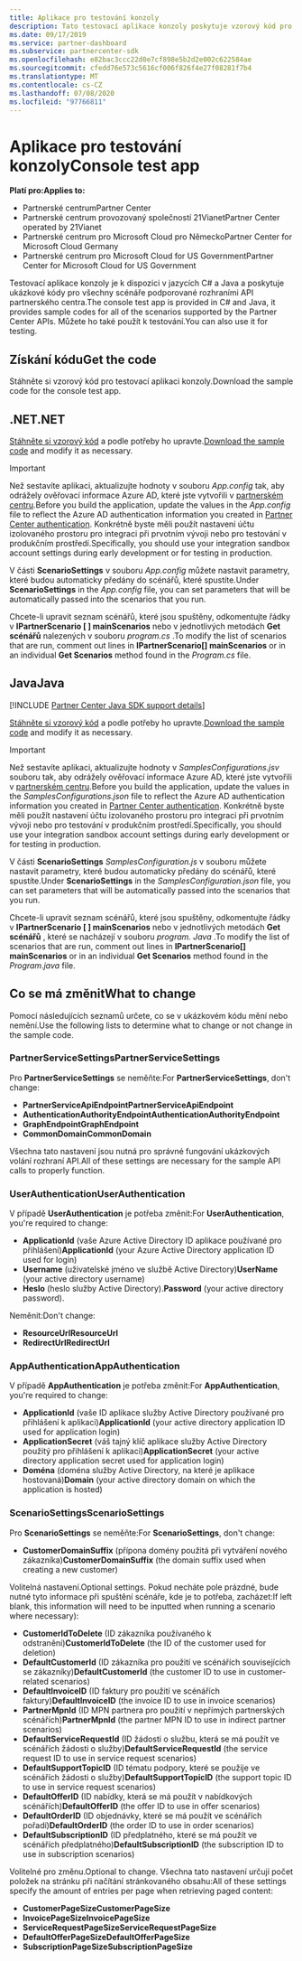 ```yaml
---
title: Aplikace pro testování konzoly
description: Tato testovací aplikace konzoly poskytuje vzorový kód pro všechny scénáře podporované rozhraními API partnerského centra. Můžete ho také použít k testování.
ms.date: 09/17/2019
ms.service: partner-dashboard
ms.subservice: partnercenter-sdk
ms.openlocfilehash: e82bac3ccc22d0e7cf898e5b2d2e002c622584ae
ms.sourcegitcommit: cfedd76e573c5616cf006f826f4e27f08281f7b4
ms.translationtype: MT
ms.contentlocale: cs-CZ
ms.lasthandoff: 07/08/2020
ms.locfileid: "97766811"
---
```

# <a name="console-test-app"></a><span data-ttu-id="d51ab-104">Aplikace pro testování konzoly</span><span class="sxs-lookup"><span data-stu-id="d51ab-104">Console test app</span></span>

<span data-ttu-id="d51ab-105">**Platí pro:**</span><span class="sxs-lookup"><span data-stu-id="d51ab-105">**Applies to:**</span></span>

- <span data-ttu-id="d51ab-106">Partnerské centrum</span><span class="sxs-lookup"><span data-stu-id="d51ab-106">Partner Center</span></span>
- <span data-ttu-id="d51ab-107">Partnerské centrum provozovaný společností 21Vianet</span><span class="sxs-lookup"><span data-stu-id="d51ab-107">Partner Center operated by 21Vianet</span></span>
- <span data-ttu-id="d51ab-108">Partnerské centrum pro Microsoft Cloud pro Německo</span><span class="sxs-lookup"><span data-stu-id="d51ab-108">Partner Center for Microsoft Cloud Germany</span></span>
- <span data-ttu-id="d51ab-109">Partnerské centrum pro Microsoft Cloud for US Government</span><span class="sxs-lookup"><span data-stu-id="d51ab-109">Partner Center for Microsoft Cloud for US Government</span></span>

<span data-ttu-id="d51ab-110">Testovací aplikace konzoly je k dispozici v jazycích C# a Java a poskytuje ukázkové kódy pro všechny scénáře podporované rozhraními API partnerského centra.</span><span class="sxs-lookup"><span data-stu-id="d51ab-110">The console test app is provided in C# and Java, it provides sample codes for all of the scenarios supported by the Partner Center APIs.</span></span> <span data-ttu-id="d51ab-111">Můžete ho také použít k testování.</span><span class="sxs-lookup"><span data-stu-id="d51ab-111">You can also use it for testing.</span></span>

## <a name="get-the-code"></a><span data-ttu-id="d51ab-112">Získání kódu</span><span class="sxs-lookup"><span data-stu-id="d51ab-112">Get the code</span></span>

<span data-ttu-id="d51ab-113">Stáhněte si vzorový kód pro testovací aplikaci konzoly.</span><span class="sxs-lookup"><span data-stu-id="d51ab-113">Download the sample code for the console test app.</span></span>

## <a name="net"></a><span data-ttu-id="d51ab-114">.NET</span><span class="sxs-lookup"><span data-stu-id="d51ab-114">.NET</span></span>

<span data-ttu-id="d51ab-115">[Stáhněte si vzorový kód](https://go.microsoft.com/fwlink/p/?LinkId=746682) a podle potřeby ho upravte.</span><span class="sxs-lookup"><span data-stu-id="d51ab-115">[Download the sample code](https://go.microsoft.com/fwlink/p/?LinkId=746682) and modify it as necessary.</span></span>

> [!IMPORTANT]
> <span data-ttu-id="d51ab-116">Než sestavíte aplikaci, aktualizujte hodnoty v souboru *App.config* tak, aby odrážely ověřovací informace Azure AD, které jste vytvořili v [partnerském centru](partner-center-authentication.md).</span><span class="sxs-lookup"><span data-stu-id="d51ab-116">Before you build the application, update the values in the *App.config* file to reflect the Azure AD authentication information you created in [Partner Center authentication](partner-center-authentication.md).</span></span> <span data-ttu-id="d51ab-117">Konkrétně byste měli použít nastavení účtu izolovaného prostoru pro integraci při prvotním vývoji nebo pro testování v produkčním prostředí.</span><span class="sxs-lookup"><span data-stu-id="d51ab-117">Specifically, you should use your integration sandbox account settings during early development or for testing in production.</span></span>

<span data-ttu-id="d51ab-118">V části **ScenarioSettings** v souboru *App.config* můžete nastavit parametry, které budou automaticky předány do scénářů, které spustíte.</span><span class="sxs-lookup"><span data-stu-id="d51ab-118">Under **ScenarioSettings** in the *App.config* file, you can set parameters that will be automatically passed into the scenarios that you run.</span></span>

<span data-ttu-id="d51ab-119">Chcete-li upravit seznam scénářů, které jsou spuštěny, odkomentujte řádky v **IPartnerScenario \[ \] mainScenarios** nebo v jednotlivých metodách **Get scénářů** nalezených v souboru *program.cs* .</span><span class="sxs-lookup"><span data-stu-id="d51ab-119">To modify the list of scenarios that are run, comment out lines in **IPartnerScenario\[\] mainScenarios** or in an individual **Get Scenarios** method found in the *Program.cs* file.</span></span>

## <a name="java"></a><span data-ttu-id="d51ab-120">Java</span><span class="sxs-lookup"><span data-stu-id="d51ab-120">Java</span></span>

[!INCLUDE [Partner Center Java SDK support details](../includes/java-sdk-support.md)]

<span data-ttu-id="d51ab-121">[Stáhněte si vzorový kód](https://go.microsoft.com/fwlink/p/?LinkId=2026887) a podle potřeby ho upravte.</span><span class="sxs-lookup"><span data-stu-id="d51ab-121">[Download the sample code](https://go.microsoft.com/fwlink/p/?LinkId=2026887) and modify it as necessary.</span></span>

> [!IMPORTANT]
> <span data-ttu-id="d51ab-122">Než sestavíte aplikaci, aktualizujte hodnoty v *SamplesConfigurations.jsv* souboru tak, aby odrážely ověřovací informace Azure AD, které jste vytvořili v [partnerském centru](partner-center-authentication.md).</span><span class="sxs-lookup"><span data-stu-id="d51ab-122">Before you build the application, update the values in the *SamplesConfigurations.json* file to reflect the Azure AD authentication information you created in [Partner Center authentication](partner-center-authentication.md).</span></span> <span data-ttu-id="d51ab-123">Konkrétně byste měli použít nastavení účtu izolovaného prostoru pro integraci při prvotním vývoji nebo pro testování v produkčním prostředí.</span><span class="sxs-lookup"><span data-stu-id="d51ab-123">Specifically, you should use your integration sandbox account settings during early development or for testing in production.</span></span>

<span data-ttu-id="d51ab-124">V části **ScenarioSettings** *SamplesConfiguration.js* v souboru můžete nastavit parametry, které budou automaticky předány do scénářů, které spustíte.</span><span class="sxs-lookup"><span data-stu-id="d51ab-124">Under **ScenarioSettings** in the *SamplesConfiguration.json* file, you can set parameters that will be automatically passed into the scenarios that you run.</span></span>

<span data-ttu-id="d51ab-125">Chcete-li upravit seznam scénářů, které jsou spuštěny, odkomentujte řádky v **IPartnerScenario \[ \] mainScenarios** nebo v jednotlivých metodách **Get scénářů** , které se nacházejí v souboru *program. Java* .</span><span class="sxs-lookup"><span data-stu-id="d51ab-125">To modify the list of scenarios that are run, comment out lines in **IPartnerScenario\[\] mainScenarios** or in an individual **Get Scenarios** method found in the *Program.java* file.</span></span>

## <a name="what-to-change"></a><span data-ttu-id="d51ab-126">Co se má změnit</span><span class="sxs-lookup"><span data-stu-id="d51ab-126">What to change</span></span>

<span data-ttu-id="d51ab-127">Pomocí následujících seznamů určete, co se v ukázkovém kódu mění nebo nemění.</span><span class="sxs-lookup"><span data-stu-id="d51ab-127">Use the following lists to determine what to change or not change in the sample code.</span></span>

### <a name="partnerservicesettings"></a><span data-ttu-id="d51ab-128">PartnerServiceSettings</span><span class="sxs-lookup"><span data-stu-id="d51ab-128">PartnerServiceSettings</span></span>

<span data-ttu-id="d51ab-129">Pro **PartnerServiceSettings** se neměňte:</span><span class="sxs-lookup"><span data-stu-id="d51ab-129">For **PartnerServiceSettings**, don't change:</span></span>

- <span data-ttu-id="d51ab-130">**PartnerServiceApiEndpoint**</span><span class="sxs-lookup"><span data-stu-id="d51ab-130">**PartnerServiceApiEndpoint**</span></span>
- <span data-ttu-id="d51ab-131">**AuthenticationAuthorityEndpoint**</span><span class="sxs-lookup"><span data-stu-id="d51ab-131">**AuthenticationAuthorityEndpoint**</span></span>
- <span data-ttu-id="d51ab-132">**GraphEndpoint**</span><span class="sxs-lookup"><span data-stu-id="d51ab-132">**GraphEndpoint**</span></span>
- <span data-ttu-id="d51ab-133">**CommonDomain**</span><span class="sxs-lookup"><span data-stu-id="d51ab-133">**CommonDomain**</span></span>

<span data-ttu-id="d51ab-134">Všechna tato nastavení jsou nutná pro správné fungování ukázkových volání rozhraní API.</span><span class="sxs-lookup"><span data-stu-id="d51ab-134">All of these settings are necessary for the sample API calls to properly function.</span></span>

### <a name="userauthentication"></a><span data-ttu-id="d51ab-135">UserAuthentication</span><span class="sxs-lookup"><span data-stu-id="d51ab-135">UserAuthentication</span></span>

<span data-ttu-id="d51ab-136">V případě **UserAuthentication** je potřeba změnit:</span><span class="sxs-lookup"><span data-stu-id="d51ab-136">For **UserAuthentication**, you're required to change:</span></span>

- <span data-ttu-id="d51ab-137">**ApplicationId** (vaše Azure Active Directory ID aplikace používané pro přihlášení)</span><span class="sxs-lookup"><span data-stu-id="d51ab-137">**ApplicationId** (your Azure Active Directory application ID used for login)</span></span>
- <span data-ttu-id="d51ab-138">**Username** (uživatelské jméno ve službě Active Directory)</span><span class="sxs-lookup"><span data-stu-id="d51ab-138">**UserName** (your active directory username)</span></span>
- <span data-ttu-id="d51ab-139">**Heslo** (heslo služby Active Directory).</span><span class="sxs-lookup"><span data-stu-id="d51ab-139">**Password** (your active directory password).</span></span>

<span data-ttu-id="d51ab-140">Neměnit:</span><span class="sxs-lookup"><span data-stu-id="d51ab-140">Don't change:</span></span>

- <span data-ttu-id="d51ab-141">**ResourceUrl**</span><span class="sxs-lookup"><span data-stu-id="d51ab-141">**ResourceUrl**</span></span>
- <span data-ttu-id="d51ab-142">**RedirectUrl**</span><span class="sxs-lookup"><span data-stu-id="d51ab-142">**RedirectUrl**</span></span>

### <a name="appauthentication"></a><span data-ttu-id="d51ab-143">AppAuthentication</span><span class="sxs-lookup"><span data-stu-id="d51ab-143">AppAuthentication</span></span>

<span data-ttu-id="d51ab-144">V případě **AppAuthentication** je potřeba změnit:</span><span class="sxs-lookup"><span data-stu-id="d51ab-144">For **AppAuthentication**, you're required to change:</span></span>

- <span data-ttu-id="d51ab-145">**ApplicationId** (vaše ID aplikace služby Active Directory používané pro přihlášení k aplikaci)</span><span class="sxs-lookup"><span data-stu-id="d51ab-145">**ApplicationId** (your active directory application ID used for application login)</span></span>
- <span data-ttu-id="d51ab-146">**ApplicationSecret** (váš tajný klíč aplikace služby Active Directory použitý pro přihlášení k aplikaci)</span><span class="sxs-lookup"><span data-stu-id="d51ab-146">**ApplicationSecret** (your active directory application secret used for application login)</span></span>
- <span data-ttu-id="d51ab-147">**Doména** (doména služby Active Directory, na které je aplikace hostovaná)</span><span class="sxs-lookup"><span data-stu-id="d51ab-147">**Domain** (your active directory domain on which the application is hosted)</span></span>

### <a name="scenariosettings"></a><span data-ttu-id="d51ab-148">ScenarioSettings</span><span class="sxs-lookup"><span data-stu-id="d51ab-148">ScenarioSettings</span></span>

<span data-ttu-id="d51ab-149">Pro **ScenarioSettings** se neměňte:</span><span class="sxs-lookup"><span data-stu-id="d51ab-149">For **ScenarioSettings**, don't change:</span></span>

- <span data-ttu-id="d51ab-150">**CustomerDomainSuffix** (přípona domény použitá při vytváření nového zákazníka)</span><span class="sxs-lookup"><span data-stu-id="d51ab-150">**CustomerDomainSuffix** (the domain suffix used when creating a new customer)</span></span>

<span data-ttu-id="d51ab-151">Volitelná nastavení.</span><span class="sxs-lookup"><span data-stu-id="d51ab-151">Optional settings.</span></span> <span data-ttu-id="d51ab-152">Pokud necháte pole prázdné, bude nutné tyto informace při spuštění scénáře, kde je to potřeba, zacházet:</span><span class="sxs-lookup"><span data-stu-id="d51ab-152">If left blank, this information will need to be inputted when running a scenario where necessary):</span></span>

- <span data-ttu-id="d51ab-153">**CustomerIdToDelete** (ID zákazníka používaného k odstranění)</span><span class="sxs-lookup"><span data-stu-id="d51ab-153">**CustomerIdToDelete** (the ID of the customer used for deletion)</span></span>
- <span data-ttu-id="d51ab-154">**DefaultCustomerId** (ID zákazníka pro použití ve scénářích souvisejících se zákazníky)</span><span class="sxs-lookup"><span data-stu-id="d51ab-154">**DefaultCustomerId** (the customer ID to use in customer-related scenarios)</span></span>
- <span data-ttu-id="d51ab-155">**DefaultInvoiceID** (ID faktury pro použití ve scénářích faktury)</span><span class="sxs-lookup"><span data-stu-id="d51ab-155">**DefaultInvoiceID** (the invoice ID to use in invoice scenarios)</span></span>
- <span data-ttu-id="d51ab-156">**PartnerMpnId** (ID MPN partnera pro použití v nepřímých partnerských scénářích)</span><span class="sxs-lookup"><span data-stu-id="d51ab-156">**PartnerMpnId** (the partner MPN ID to use in indirect partner scenarios)</span></span>
- <span data-ttu-id="d51ab-157">**DefaultServiceRequestId** (ID žádosti o službu, která se má použít ve scénářích žádosti o služby)</span><span class="sxs-lookup"><span data-stu-id="d51ab-157">**DefaultServiceRequestId** (the service request ID to use in service request scenarios)</span></span>
- <span data-ttu-id="d51ab-158">**DefaultSupportTopicID** (ID tématu podpory, které se použije ve scénářích žádosti o služby)</span><span class="sxs-lookup"><span data-stu-id="d51ab-158">**DefaultSupportTopicID** (the support topic ID to use in service request scenarios)</span></span>
- <span data-ttu-id="d51ab-159">**DefaultOfferID** (ID nabídky, která se má použít v nabídkových scénářích)</span><span class="sxs-lookup"><span data-stu-id="d51ab-159">**DefaultOfferID** (the offer ID to use in offer scenarios)</span></span>
- <span data-ttu-id="d51ab-160">**DefaultOrderID** (ID objednávky, které se má použít ve scénářích pořadí)</span><span class="sxs-lookup"><span data-stu-id="d51ab-160">**DefaultOrderID** (the order ID to use in order scenarios)</span></span>
- <span data-ttu-id="d51ab-161">**DefaultSubscriptionID** (ID předplatného, které se má použít ve scénářích předplatného)</span><span class="sxs-lookup"><span data-stu-id="d51ab-161">**DefaultSubscriptionID** (the subscription ID to use in subscription scenarios)</span></span>

<span data-ttu-id="d51ab-162">Volitelné pro změnu.</span><span class="sxs-lookup"><span data-stu-id="d51ab-162">Optional to change.</span></span> <span data-ttu-id="d51ab-163">Všechna tato nastavení určují počet položek na stránku při načítání stránkovaného obsahu:</span><span class="sxs-lookup"><span data-stu-id="d51ab-163">All of these settings specify the amount of entries per page when retrieving paged content:</span></span>

- <span data-ttu-id="d51ab-164">**CustomerPageSize**</span><span class="sxs-lookup"><span data-stu-id="d51ab-164">**CustomerPageSize**</span></span>
- <span data-ttu-id="d51ab-165">**InvoicePageSize**</span><span class="sxs-lookup"><span data-stu-id="d51ab-165">**InvoicePageSize**</span></span>
- <span data-ttu-id="d51ab-166">**ServiceRequestPageSize**</span><span class="sxs-lookup"><span data-stu-id="d51ab-166">**ServiceRequestPageSize**</span></span>
- <span data-ttu-id="d51ab-167">**DefaultOfferPageSize**</span><span class="sxs-lookup"><span data-stu-id="d51ab-167">**DefaultOfferPageSize**</span></span>
- <span data-ttu-id="d51ab-168">**SubscriptionPageSize**</span><span class="sxs-lookup"><span data-stu-id="d51ab-168">**SubscriptionPageSize**</span></span>
